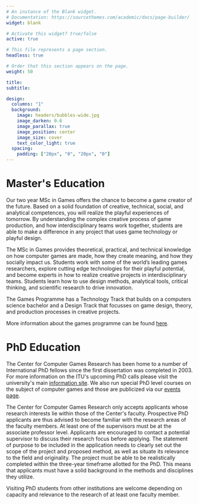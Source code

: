 ```yaml
---
# An instance of the Blank widget.
# Documentation: https://sourcethemes.com/academic/docs/page-builder/
widget: blank

# Activate this widget? true/false
active: true

# This file represents a page section.
headless: true

# Order that this section appears on the page.
weight: 50

title:
subtitle:

design:
  columns: "1"
  background:
    image: headers/bubbles-wide.jpg
    image_darken: 0.6
    image_parallax: true
    image_position: center
    image_size: cover
    text_color_light: true
  spacing:
    padding: ["20px", "0", "20px", "0"]
---
```


# Master's Education

Our two year MSc in Games offers the chance to become a game creator of the future. Based on a solid foundation of creative, technical, social, and analytical competences, you will realize the playful experiences of tomorrow. By understanding the complex creative process of game production, and how interdisciplinary teams work together, students are able to make a difference in any project that uses game technology or playful design.

The MSc in Games provides theoretical, practical, and technical knowledge on how computer games are made, how they create meaning, and how they socially impact us. Students work with some of the world’s leading games researchers, explore cutting edge technologies for their playful potential, and become experts in how to realize creative projects in interdisciplinary teams. Students learn how to use design methods, analytical tools, critical thinking, and scientific research to drive innovation.

The Games Programme has a Technology Track that builds on a computers science bachelor and a Design Track that focusses on game design, theory, and production processes in creative projects.

More information about the games programme can be found [here](http://en.itu.dk/Programmes/MSc-Programmes/Games).

# PhD Education

The Center for Computer Games Research has been home to a number of International PhD fellows since the first dissertation was completed in 2003. For more information on the ITU's upcoming PhD calls please visit the university's main [information site](http://itu.dk/en/Forskning/Phd-uddannelsen). We also run special PhD level courses on the subject of computer games and those are publicized via our [events page](https://game.itu.dk/index.php/Events).

The Center for Computer Games Research only accepts applicants whose research interests lie within those of the Center's faculty. Prospective PhD applicants are thus advised to become familiar with the research areas of the faculty members. At least one of the supervisors must be at the associate professor level. Applicants are encouraged to contact a potential supervisor to discuss their research focus before applying. The statement of purpose to be included in the application needs to clearly set out the scope of the project and proposed method, as well as situate its relevance to the field and originality. The project must be able to be realistically completed within the three-year timeframe allotted for the PhD. This means that applicants must have a solid background in the methods and disciplines they utilize.

Visiting PhD students from other institutions are welcome depending on capacity and relevance to the research of at least one faculty member.

